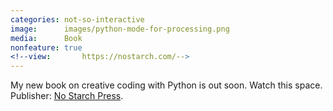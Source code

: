 ```yaml
---
categories: not-so-interactive
image:      images/python-mode-for-processing.png
media:      Book
nonfeature: true
<!--view:       https://nostarch.com/-->
---
```

My new book on creative coding with Python is out soon. Watch this space. Publisher: [No Starch Press](https://nostarch.com/).

